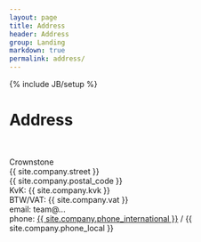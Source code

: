 ```yaml
---
layout: page
title: Address
header: Address
group: Landing
markdown: true
permalink: address/
---
```

{% include JB/setup %}

# Address


<div class="container">
    <div class="row">
	<br/>
	<div class="col-xs-6 col-sm-6 col-md-6">
	    <p>
	    Crownstone
	    <br>
	    {{ site.company.street }}
	    <br>
	    {{ site.company.postal_code }}
	    <br>
	    KvK: {{ site.company.kvk }}
	    <br>
	    BTW/VAT: {{ site.company.vat }}
	    <br>
	    <i class='el el-envelope'></i> 
	    email: 
	    <script type="text/javascript">/*<![CDATA[*/var a=new Array("{{ site.contact-team.email[0] }}", "{{ site.contact-team.email[1] }}", "{{ site.contact-team.email[2] }}", "{{ site.contact-team.email[3] }}", "{{ site.contact-team.email[4] }}", "{{ site.contact-team.email[5] }}");document.write("<a href='mailto:");for(i=a.length-1;i>=0;i--){document.write(a[i])};document.write("?subject=Crownstone Team'>");for(i=a.length-1;i>=0;i--){document.write(a[i])};document.write("</a>");/*]]>*/</script>
	    <noscript>team@...</noscript>
	    <br>
	    <i class='el el-phone'></i> 
	    phone: 
	    <a href="tel:{{ site.company.phone_international }}">{{ site.company.phone_international }}</a> / {{ site.company.phone_local }}
	    </p>
	</div>
    </div>
</div>

